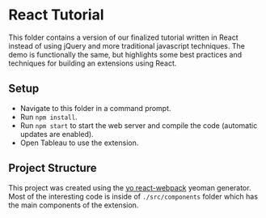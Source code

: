 # React Tutorial

This folder contains a version of our finalized tutorial written in React instead of using jQuery and more traditional javascript techniques. The demo is functionally the same, but highlights some best practices and techniques for building an extensions using React.

## Setup

- Navigate to this folder in a command prompt.
- Run `npm install`.
- Run `npm start` to start the web server and compile the code (automatic updates are enabled).
- Open Tableau to use the extension.

## Project Structure

This project was created using the [yo react-webpack](https://github.com/react-webpack-generators/generator-react-webpack#readme) yeoman generator. Most of the interesting code is inside of `./src/components` folder which has the main components of the extension.
